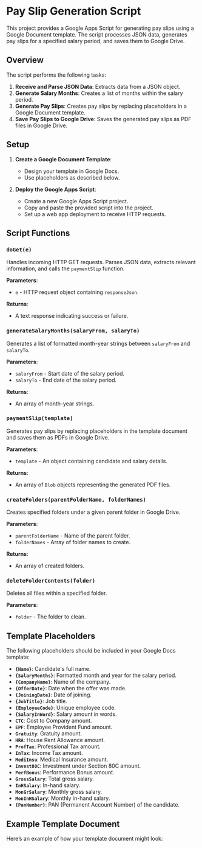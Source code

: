 # Pay Slip Generation Script

This project provides a Google Apps Script for generating pay slips using a Google Document template. The script processes JSON data, generates pay slips for a specified salary period, and saves them to Google Drive.

## Overview

The script performs the following tasks:
1. **Receive and Parse JSON Data**: Extracts data from a JSON object.
2. **Generate Salary Months**: Creates a list of months within the salary period.
3. **Generate Pay Slips**: Creates pay slips by replacing placeholders in a Google Document template.
4. **Save Pay Slips to Google Drive**: Saves the generated pay slips as PDF files in Google Drive.

## Setup

1. **Create a Google Document Template**:
   - Design your template in Google Docs.
   - Use placeholders as described below.

2. **Deploy the Google Apps Script**:
   - Create a new Google Apps Script project.
   - Copy and paste the provided script into the project.
   - Set up a web app deployment to receive HTTP requests.

## Script Functions

### `doGet(e)`

Handles incoming HTTP GET requests. Parses JSON data, extracts relevant information, and calls the `paymentSlip` function.

**Parameters**:
- `e` - HTTP request object containing `responseJson`.

**Returns**:
- A text response indicating success or failure.

### `generateSalaryMonths(salaryFrom, salaryTo)`

Generates a list of formatted month-year strings between `salaryFrom` and `salaryTo`.

**Parameters**:
- `salaryFrom` - Start date of the salary period.
- `salaryTo` - End date of the salary period.

**Returns**:
- An array of month-year strings.

### `paymentSlip(template)`

Generates pay slips by replacing placeholders in the template document and saves them as PDFs in Google Drive.

**Parameters**:
- `template` - An object containing candidate and salary details.

**Returns**:
- An array of `Blob` objects representing the generated PDF files.

### `createFolders(parentFolderName, folderNames)`

Creates specified folders under a given parent folder in Google Drive.

**Parameters**:
- `parentFolderName` - Name of the parent folder.
- `folderNames` - Array of folder names to create.

**Returns**:
- An array of created folders.

### `deleteFolderContents(folder)`

Deletes all files within a specified folder.

**Parameters**:
- `folder` - The folder to clean.

## Template Placeholders

The following placeholders should be included in your Google Docs template:

- **`{Name}`**: Candidate's full name.
- **`{SalaryMonths}`**: Formatted month and year for the salary period.
- **`{CompanyName}`**: Name of the company.
- **`{OfferDate}`**: Date when the offer was made.
- **`{JoiningDate}`**: Date of joining.
- **`{JobTitle}`**: Job title.
- **`{EmployeeCode}`**: Unique employee code.
- **`{SalaryInWord}`**: Salary amount in words.
- **`CTC`**: Cost to Company amount.
- **`EPF`**: Employee Provident Fund amount.
- **`Gratuity`**: Gratuity amount.
- **`HRA`**: House Rent Allowance amount.
- **`ProfTax`**: Professional Tax amount.
- **`InTax`**: Income Tax amount.
- **`MediInsu`**: Medical Insurance amount.
- **`Invest80C`**: Investment under Section 80C amount.
- **`PerfBonus`**: Performance Bonus amount.
- **`GrossSalary`**: Total gross salary.
- **`InHSalary`**: In-hand salary.
- **`MonGrSalary`**: Monthly gross salary.
- **`MonInHSalary`**: Monthly in-hand salary.
- **`{PanNumber}`**: PAN (Permanent Account Number) of the candidate.

## Example Template Document

Here’s an example of how your template document might look:

